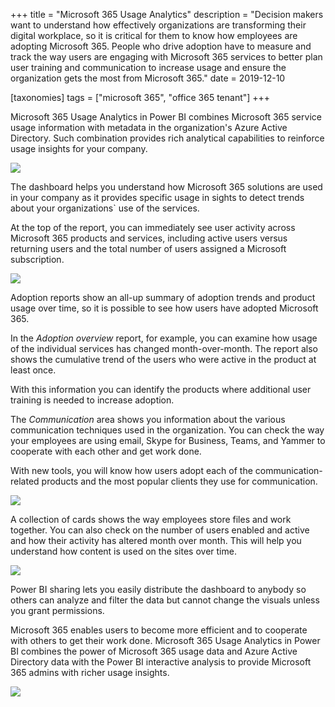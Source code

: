 +++
title = "Microsoft 365 Usage Analytics"
description = "Decision makers want to understand how effectively organizations are transforming their digital workplace, so it is critical for them to know how employees are adopting Microsoft 365. People who drive adoption have to measure and track the way users are engaging with Microsoft 365 services to better plan user training and communication to increase usage and ensure the organization gets the most from Microsoft 365."
date = 2019-12-10

[taxonomies]
tags = ["microsoft 365", "office 365 tenant"]
+++

Microsoft 365 Usage Analytics in Power BI combines Microsoft 365 service
usage information with metadata in the organization's Azure Active
Directory. Such combination provides rich analytical capabilities to
reinforce usage insights for your company.

![](https://o365hq.com/images/632.png)

The dashboard helps you understand how Microsoft 365 solutions are used
in your company as it provides specific usage in sights to detect trends
about your organizations\` use of the services.

At the top of the report, you can immediately see user activity across
Microsoft 365 products and services, including active users versus
returning users and the total number of users assigned a Microsoft
subscription.

![](https://o365hq.com/images/633.png)

Adoption reports show an all-up summary of adoption trends and product
usage over time, so it is possible to see how users have adopted
Microsoft 365.

In the *Adoption overview* report, for example, you can examine how
usage of the individual services has changed month-over-month. The
report also shows the cumulative trend of the users who were active in
the product at least once.

With this information you can identify the products where additional
user training is needed to increase adoption.

The *Communication* area shows you information about the various
communication techniques used in the organization. You can check the way
your employees are using email, Skype for Business, Teams, and Yammer to
cooperate with each other and get work done.

With new tools, you will know how users adopt each of the
communication-related products and the most popular clients they use for
communication.

![](https://o365hq.com/images/634.png)

A collection of cards shows the way employees store files and work
together. You can also check on the number of users enabled and active
and how their activity has altered month over month. This will help you
understand how content is used on the sites over time.

![](https://o365hq.com/images/635.png)

Power BI sharing lets you easily distribute the dashboard to anybody so
others can analyze and filter the data but cannot change the visuals
unless you grant permissions.

Microsoft 365 enables users to become more efficient and to cooperate
with others to get their work done. Microsoft 365 Usage Analytics in
Power BI combines the power of Microsoft 365 usage data and Azure Active
Directory data with the Power BI interactive analysis to provide
Microsoft 365 admins with richer usage insights.

![](https://o365hq.com/images/636.png)